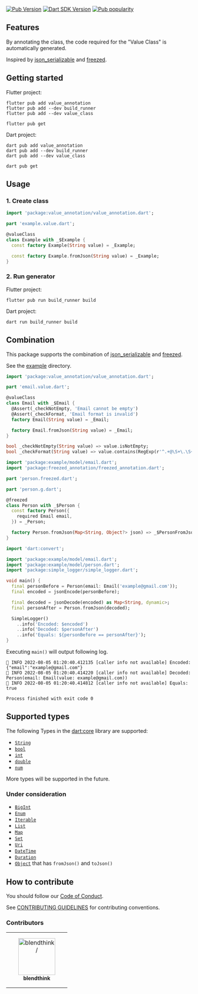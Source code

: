 [![Pub Version](https://badgen.net/pub/v/value_class)](https://pub.dev/packages/value_class/)
[![Dart SDK Version](https://badgen.net/pub/sdk-version/value_class)](https://pub.dev/packages/value_class/)
[![Pub popularity](https://badgen.net/pub/popularity/value_class)](https://pub.dev/packages/value_class/score)

## Features

By annotating the class, the code required for the "Value Class" is automatically generated.

Inspired by [json_serializable] and [freezed].

## Getting started

Flutter project:

```shell
flutter pub add value_annotation
flutter pub add --dev build_runner
flutter pub add --dev value_class

flutter pub get
```

Dart project:

```shell
dart pub add value_annotation
dart pub add --dev build_runner
dart pub add --dev value_class

dart pub get
```

## Usage

### 1. Create class

```dart
import 'package:value_annotation/value_annotation.dart';

part 'example.value.dart';

@valueClass
class Example with _$Example {
  const factory Example(String value) = _Example;

  const factory Example.fromJson(String value) = _Example;
}
```

### 2. Run generator

Flutter project:

```shell
flutter pub run build_runner build
```

Dart project:

```shell
dart run build_runner build
```

## Combination

This package supports the combination of [json_serializable] and [freezed].

See the [example] directory.

```dart:example/lib/model/email.dart
import 'package:value_annotation/value_annotation.dart';

part 'email.value.dart';

@valueClass
class Email with _$Email {
  @Assert(_checkNotEmpty, 'Email cannot be empty')
  @Assert(_checkFormat, 'Email format is invalid')
  factory Email(String value) = _Email;

  factory Email.fromJson(String value) = _Email;
}

bool _checkNotEmpty(String value) => value.isNotEmpty;
bool _checkFormat(String value) => value.contains(RegExp(r'^.+@\S+\.\S+$'));
```

```dart:example/lib/model/person.dart
import 'package:example/model/email.dart';
import 'package:freezed_annotation/freezed_annotation.dart';

part 'person.freezed.dart';

part 'person.g.dart';

@freezed
class Person with _$Person {
  const factory Person({
    required Email email,
  }) = _Person;

  factory Person.fromJson(Map<String, Object?> json) => _$PersonFromJson(json);
}
```

```dart:example/lib/main.dart
import 'dart:convert';

import 'package:example/model/email.dart';
import 'package:example/model/person.dart';
import 'package:simple_logger/simple_logger.dart';

void main() {
  final personBefore = Person(email: Email('example@gmail.com'));
  final encoded = jsonEncode(personBefore);

  final decoded = jsonDecode(encoded) as Map<String, dynamic>;
  final personAfter = Person.fromJson(decoded);

  SimpleLogger()
    ..info('Encoded: $encoded')
    ..info('Decoded: $personAfter')
    ..info('Equals: ${personBefore == personAfter}');
}
```

Executing `main()` will output following log.

```shell
👻 INFO 2022-08-05 01:20:40.412135 [caller info not available] Encoded: {"email":"example@gmail.com"}
👻 INFO 2022-08-05 01:20:40.414220 [caller info not available] Decoded: Person(email: Email(value: example@gmail.com))
👻 INFO 2022-08-05 01:20:40.414812 [caller info not available] Equals: true

Process finished with exit code 0
```

## Supported types

The following Types in the [dart:core] library are supported:

- [`String`]
- [`bool`]
- [`int`]
- [`double`]
- [`num`]

More types will be supported in the future.

### Under consideration

- [`BigInt`]
- [`Enum`]
- [`Iterable`]
- [`List`]
- [`Map`]
- [`Set`]
- [`Uri`]
- [`DateTime`]
- [`Duration`]
- [`Object`] that has `fromJson()` and `toJson()`

## How to contribute

You should follow our [Code of Conduct].

See [CONTRIBUTING GUIDELINES] for contributing conventions.

### Contributors

<table>
<tr>
    <td align="center" style="word-wrap: break-word; width: 150.0; height: 150.0">
        <a href=https://github.com/blendthink>
            <img src=https://avatars.githubusercontent.com/u/32213113?v=4 width="100;"  alt=blendthink/>
            <br />
            <sub style="font-size:14px"><b>blendthink</b></sub>
        </a>
    </td>
</tr>
</table>

<!-- Links -->

[json_serializable]: https://pub.dev/packages/json_serializable
[freezed]: https://pub.dev/packages/freezed
[example]: ./example
[dart:core]: https://api.dart.dev/stable/dart-core/dart-core-library.html
[`String`]: https://api.dart.dev/stable/dart-core/String-class.html
[`bool`]: https://api.dart.dev/stable/dart-core/bool-class.html
[`int`]: https://api.dart.dev/stable/dart-core/int-class.html
[`double`]: https://api.dart.dev/stable/dart-core/double-class.html
[`num`]: https://api.dart.dev/stable/dart-core/num-class.html
[`BigInt`]: https://api.dart.dev/stable/dart-core/BigInt-class.html
[`Enum`]: https://api.dart.dev/stable/dart-core/Enum-class.html
[`Iterable`]: https://api.dart.dev/stable/dart-core/Iterable-class.html
[`List`]: https://api.dart.dev/stable/dart-core/List-class.html
[`Map`]: https://api.dart.dev/stable/dart-core/Map-class.html
[`Set`]: https://api.dart.dev/stable/dart-core/Set-class.html
[`Uri`]: https://api.dart.dev/stable/dart-core/Uri-class.html
[`DateTime`]: https://api.dart.dev/stable/dart-core/DateTime-class.html
[`Duration`]: https://api.dart.dev/stable/dart-core/Duration-class.html
[`Object`]: https://api.dart.dev/stable/dart-core/Object-class.html
[Code of Conduct]: ./../../CODE_OF_CONDUCT.md
[CONTRIBUTING GUIDELINES]: ./../../CONTRIBUTING.md
